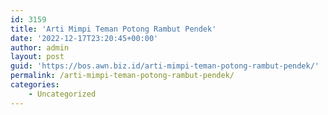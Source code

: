 ```yaml
---
id: 3159
title: 'Arti Mimpi Teman Potong Rambut Pendek'
date: '2022-12-17T23:20:45+00:00'
author: admin
layout: post
guid: 'https://bos.awn.biz.id/arti-mimpi-teman-potong-rambut-pendek/'
permalink: /arti-mimpi-teman-potong-rambut-pendek/
categories:
    - Uncategorized
---
```


